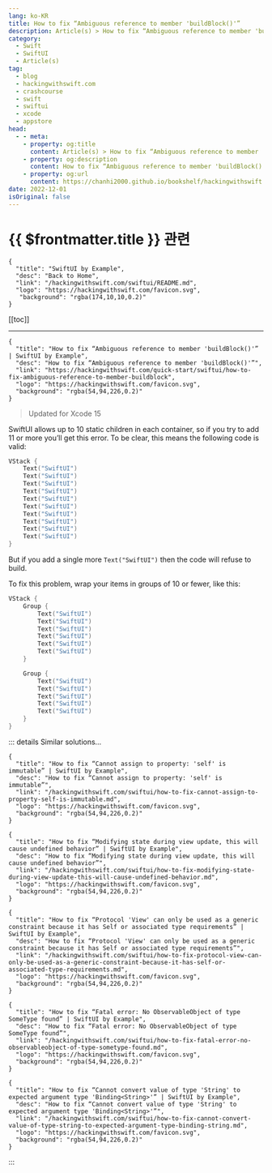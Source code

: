 ```yaml
---
lang: ko-KR
title: How to fix “Ambiguous reference to member 'buildBlock()'”
description: Article(s) > How to fix “Ambiguous reference to member 'buildBlock()'”
category:
  - Swift
  - SwiftUI
  - Article(s)
tag: 
  - blog
  - hackingwithswift.com
  - crashcourse
  - swift
  - swiftui
  - xcode
  - appstore
head:
  - - meta:
    - property: og:title
      content: Article(s) > How to fix “Ambiguous reference to member 'buildBlock()'”
    - property: og:description
      content: How to fix “Ambiguous reference to member 'buildBlock()'”
    - property: og:url
      content: https://chanhi2000.github.io/bookshelf/hackingwithswift.com/swiftui/how-to-fix-ambiguous-reference-to-member-buildblock.html
date: 2022-12-01
isOriginal: false
---
```


# {{ $frontmatter.title }} 관련

```component VPCard
{
  "title": "SwiftUI by Example",
  "desc": "Back to Home",
  "link": "/hackingwithswift.com/swiftui/README.md",
  "logo": "https://hackingwithswift.com/favicon.svg",
   "background": "rgba(174,10,10,0.2)"
}
```

[[toc]]

---

```component VPCard
{
  "title": "How to fix “Ambiguous reference to member 'buildBlock()'” | SwiftUI by Example",
  "desc": "How to fix “Ambiguous reference to member 'buildBlock()'”",
  "link": "https://hackingwithswift.com/quick-start/swiftui/how-to-fix-ambiguous-reference-to-member-buildblock",
  "logo": "https://hackingwithswift.com/favicon.svg",
  "background": "rgba(54,94,226,0.2)"
}
```

> Updated for Xcode 15

SwiftUI allows up to 10 static children in each container, so if you try to add 11 or more you’ll get this error. To be clear, this means the following code is valid:

```swift
VStack {
    Text("SwiftUI")
    Text("SwiftUI")
    Text("SwiftUI")
    Text("SwiftUI")
    Text("SwiftUI")
    Text("SwiftUI")
    Text("SwiftUI")
    Text("SwiftUI")
    Text("SwiftUI")
    Text("SwiftUI")
}
```

But if you add a single more `Text("SwiftUI")` then the code will refuse to build.

To fix this problem, wrap your items in groups of 10 or fewer, like this:

```swift
VStack {
    Group {
        Text("SwiftUI")
        Text("SwiftUI")
        Text("SwiftUI")
        Text("SwiftUI")
        Text("SwiftUI")
        Text("SwiftUI")
    }

    Group {
        Text("SwiftUI")
        Text("SwiftUI")
        Text("SwiftUI")
        Text("SwiftUI")
        Text("SwiftUI")
    }
}
```

::: details Similar solutions…

```component VPCard  
{
  "title": "How to fix “Cannot assign to property: 'self' is immutable” | SwiftUI by Example",
  "desc": "How to fix “Cannot assign to property: 'self' is immutable”",
  "link": "/hackingwithswift.com/swiftui/how-to-fix-cannot-assign-to-property-self-is-immutable.md",
  "logo": "https://hackingwithswift.com/favicon.svg",
  "background": "rgba(54,94,226,0.2)"
}
```

```component VPCard  
{
  "title": "How to fix “Modifying state during view update, this will cause undefined behavior” | SwiftUI by Example",
  "desc": "How to fix “Modifying state during view update, this will cause undefined behavior”",
  "link": "/hackingwithswift.com/swiftui/how-to-fix-modifying-state-during-view-update-this-will-cause-undefined-behavior.md",
  "logo": "https://hackingwithswift.com/favicon.svg",
  "background": "rgba(54,94,226,0.2)"
}
```

```component VPCard  
{
  "title": "How to fix “Protocol 'View' can only be used as a generic constraint because it has Self or associated type requirements” | SwiftUI by Example",
  "desc": "How to fix “Protocol 'View' can only be used as a generic constraint because it has Self or associated type requirements”",
  "link": "/hackingwithswift.com/swiftui/how-to-fix-protocol-view-can-only-be-used-as-a-generic-constraint-because-it-has-self-or-associated-type-requirements.md",
  "logo": "https://hackingwithswift.com/favicon.svg",
  "background": "rgba(54,94,226,0.2)"
}
```

```component VPCard  
{
  "title": "How to fix “Fatal error: No ObservableObject of type SomeType found” | SwiftUI by Example",
  "desc": "How to fix “Fatal error: No ObservableObject of type SomeType found”",
  "link": "/hackingwithswift.com/swiftui/how-to-fix-fatal-error-no-observableobject-of-type-sometype-found.md",
  "logo": "https://hackingwithswift.com/favicon.svg",
  "background": "rgba(54,94,226,0.2)"
}
```

```component VPCard  
{
  "title": "How to fix “Cannot convert value of type 'String' to expected argument type 'Binding<String>'” | SwiftUI by Example",
  "desc": "How to fix “Cannot convert value of type 'String' to expected argument type 'Binding<String>'”",
  "link": "/hackingwithswift.com/swiftui/how-to-fix-cannot-convert-value-of-type-string-to-expected-argument-type-binding-string.md",
  "logo": "https://hackingwithswift.com/favicon.svg",
  "background": "rgba(54,94,226,0.2)"
}
```

:::

